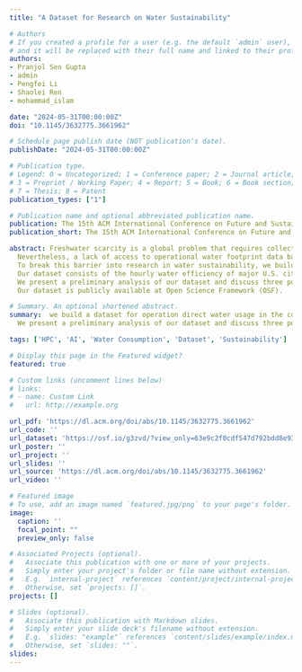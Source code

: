 ```yaml
---
title: "A Dataset for Research on Water Sustainability"

# Authors
# If you created a profile for a user (e.g. the default `admin` user), write the username (folder name) here 
# and it will be replaced with their full name and linked to their profile.
authors:
- Pranjol Sen Gupta
- admin
- Pengfei Li
- Shaolei Ren
- mohammad_islam

date: "2024-05-31T00:00:00Z"
doi: "10.1145/3632775.3661962"

# Schedule page publish date (NOT publication's date).
publishDate: "2024-05-31T00:00:00Z"

# Publication type.
# Legend: 0 = Uncategorized; 1 = Conference paper; 2 = Journal article;
# 3 = Preprint / Working Paper; 4 = Report; 5 = Book; 6 = Book section;
# 7 = Thesis; 8 = Patent
publication_types: ["1"]

# Publication name and optional abbreviated publication name.
publication: The 15th ACM International Conference on Future and Sustainable Energy Systems ([ACM e-Energy 2024](https://energy.acm.org/conferences/eenergy/2024/))
publication_short: The 15th ACM International Conference on Future and Sustainable Energy Systems ([ACM e-Energy 2024](https://energy.acm.org/conferences/eenergy/2024/))

abstract: Freshwater scarcity is a global problem that requires collective efforts across all industry sectors. 
  Nevertheless, a lack of access to operational water footprint data bars many applications from exploring optimization opportunities hidden within the temporal and spatial variations. 
  To break this barrier into research in water sustainability, we build a dataset for operation direct water usage in the cooling systems and indirect water embedded in electricity generation. 
  Our dataset consists of the hourly water efficiency of major U.S. cities and states from 2019 to 2023. We also offer cooling system models that capture the impact of weather on water efficiency. 
  We present a preliminary analysis of our dataset and discuss three potential applications that can benefit from it. 
  Our dataset is publicly available at Open Science Framework (OSF).

# Summary. An optional shortened abstract.
summary:  we build a dataset for operation direct water usage in the cooling systems and indirect water embedded in electricity generation. Our dataset consists of the hourly water efficiency of major U.S. cities and states from 2019 to 2023. We also offer cooling system models that capture the impact of weather on water efficiency. 
  We present a preliminary analysis of our dataset and discuss three potential applications that can benefit from it. 

tags: ['HPC', 'AI', 'Water Consumption', 'Dataset', 'Sustainability']

# Display this page in the Featured widget?
featured: true

# Custom links (uncomment lines below)
# links:
# - name: Custom Link
#   url: http://example.org

url_pdf: 'https://dl.acm.org/doi/abs/10.1145/3632775.3661962'
url_code: ''
url_dataset: 'https://osf.io/g3zvd/?view_only=63e9c2f0cdf547d792bdd8e93045f89e'
url_poster: ''
url_project: ''
url_slides: '' 
url_source: 'https://dl.acm.org/doi/abs/10.1145/3632775.3661962'
url_video: ''

# Featured image
# To use, add an image named `featured.jpg/png` to your page's folder. 
image:
  caption: ''
  focal_point: ""
  preview_only: false

# Associated Projects (optional).
#   Associate this publication with one or more of your projects.
#   Simply enter your project's folder or file name without extension.
#   E.g. `internal-project` references `content/project/internal-project/index.md`.
#   Otherwise, set `projects: []`.
projects: []

# Slides (optional).
#   Associate this publication with Markdown slides.
#   Simply enter your slide deck's filename without extension.
#   E.g. `slides: "example"` references `content/slides/example/index.md`.
#   Otherwise, set `slides: ""`.
slides: 
---
```


